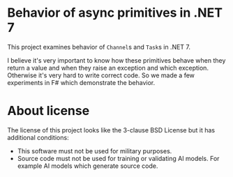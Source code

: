# Behavior of async primitives in .NET 7

This project examines behavior of `Channel`s and `Task`s in .NET 7.

I believe it's very important to know how these primitives behave
when they return a value and when they raise an exception and which exception.
Otherwise it's very hard to write correct code.
So we made a few experiments in F# which demonstrate the behavior.

# About license

The license of this project looks like the 3-clause BSD License
but it has additional conditions:

- This software must not be used for military purposes.
- Source code must not be used for training or validating AI models.
  For example AI models which generate source code.
